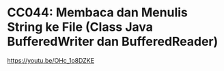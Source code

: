 # CC044: Membaca dan Menulis String ke File (Class Java BufferedWriter dan BufferedReader)
https://youtu.be/OHc_1o8DZKE
